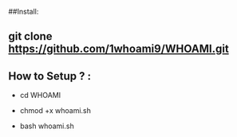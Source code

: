 ##Install: 

git clone https://github.com/1whoami9/WHOAMI.git 
------------------------------

## How to Setup ? : 

- cd WHOAMI

- chmod +x whoami.sh 

- bash whoami.sh 
